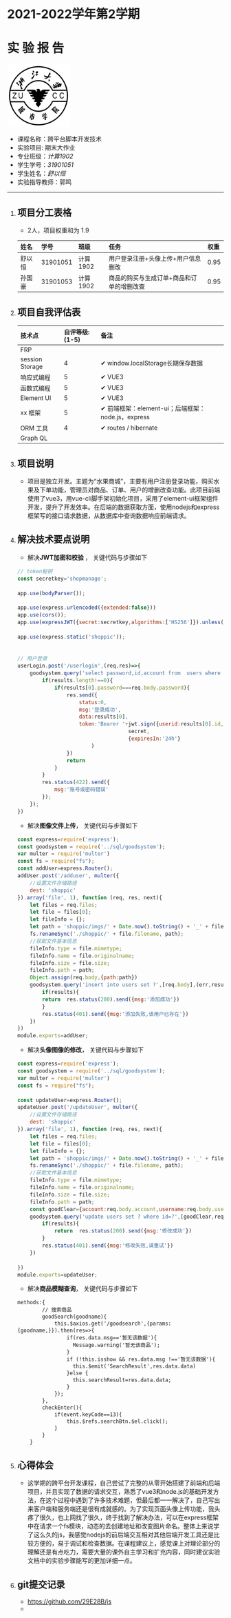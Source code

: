 

# 2021-2022学年第2学期

# **实 验 报 告**

[![](./img/zucc.png "ZUCC")](https://raw.githubusercontent.com/29E28B/js/master/img/zucc.png)

- 课程名称：跨平台脚本开发技术  
- 实验项目:  期末大作业
- 专业班级：_计算1902_                      
- 学生学号：_31901051_
- 学生姓名：_舒以恒_
- 实验指导教师：郭鸣

---




1. ## 项目分工表格

   - 2人，项目权重和为 1.9

   | 姓名   | 学号     | 班级     | 任务                                      | 权重 |
   | ------ | -------- | :------- | :---------------------------------------- | :--- |
   | 舒以恒 | 31901051 | 计算1902 | 用户登录注册+头像上传+用户信息删改        | 0.95 |
   | 孙国豪 | 31901053 | 计算1902 | 商品的购买与生成订单+商品和订单的增删改查 | 0.95 |

   

1. ## 项目自我评估表

   | 技术点          | 自评等级:(1-5) | 备注                                               |
   | :-------------- | :------------- | -------------------------------------------------- |
   | FRP             |                |                                                    |
   | session Storage | 4              | ✔ window.localStorage长期保存数据                  |
   | 响应式编程      | 5              | ✔ VUE3                                             |
   | 函数式编程      | 5              | ✔ VUE3                                             |
   | Element UI      | 5              | ✔ VUE3                                             |
   | xx 框架         | 5              | ✔ 前端框架：element-ui；后端框架：node.js，express |
   | ORM 工具        | 4              | ✔ routes /  hibernate                              |
   | Graph QL        |                |                                                    |

    

1. ## 项目说明

   * 项目是独立开发。主题为“水果商城”，主要有用户注册登录功能，购买水果及下单功能，管理员对商品、订单、用户的增删改查功能。此项目前端使用了vue3，用vue-cli脚手架初始化项目，采用了element-ui框架组件开发，提升了开发效率。在后端的数据获取方面，使用nodejs和express框架写的接口请求数据，从数据库中查询数据响应前端请求。

   

1. ## 解决技术要点说明

   - 解决**JWT加密和校验** ， 关键代码与步骤如下

   ```js
   // token秘钥
   const secretkey='shopmanage';
   
   app.use(bodyParser());
   
   app.use(express.urlencoded({extended:false}))
   app.use(cors());
   app.use(expressJWT({secret:secretkey,algorithms:['HS256']}).unless({path:[/^\/login/,/^\/getAllPJOrderList/,/^\/sendemail/,/^\/admin\/allgoodsinfoo/,/^\/admin\/adduser/,/^\/admin\/updateUser/,/^\/shop\/picimg/,/^\/shop\/picimg1/]}))
   
   app.use(express.static('shoppic'));
   
   
   // 用户登录
   userLogin.post('/userlogin',(req,res)=>{
       goodsystem.query('select password,id,account from  users where account=?',req.body.account,(err,results)=>{
           if(results.length!==0){
               if(results[0].password===req.body.password){
                   res.send({
                       status:0,
                       msg:'登录成功',
                       data:results[0],
                       token:'Bearer '+jwt.sign({userid:results[0].id,account:results[0].account,user:'user'},
                                       secret,
                                       {expiresIn:'24h'}
                           )
                   })
                   return
               }
           }
           res.status(422).send({
               msg:'账号或密码错误'
           });
       });
   })
   ```

   - 解决**图像文件上传**， 关键代码与步骤如下

   ```js
   const express=require('express');
   const goodsystem = require('../sql/goodsystem');
   var multer = require('multer')
   const fs = require("fs");
   const addUser=express.Router();
   addUser.post('/adduser', multer({
       //设置文件存储路径
       dest: 'shoppic'
   }).array('file', 1), function (req, res, next){
       let files = req.files;
       let file = files[0];
       let fileInfo = {};
       let path = 'shoppic/imgs/' + Date.now().toString() + '_' + file.originalname;
       fs.renameSync('./shoppic/' + file.filename, path);
       //获取文件基本信息
       fileInfo.type = file.mimetype;
       fileInfo.name = file.originalname;
       fileInfo.size = file.size;
       fileInfo.path = path;
       Object.assign(req.body,{path:path})
       goodsystem.query('insert into users set ?',[req.body],(err,results)=>{
           if(results){
           return  res.status(200).send({msg:'添加成功'})
           }
           res.status(401).send({msg:'添加失败,该用户已存在'})
       })
   })
   module.exports=addUser;
   
   ```

   - 解决**头像图像的修改**， 关键代码与步骤如下

   ```js
   const express=require('express');
   const goodsystem = require('../sql/goodsystem');
   var multer = require('multer')
   const fs = require("fs");
   
   const updateUser=express.Router();
   updateUser.post('/updateUser', multer({
       //设置文件存储路径
       dest: 'shoppic'
   }).array('file', 1), function (req, res, next){
       let files = req.files;
       let file = files[0];
       let fileInfo = {};
       let path = 'shoppic/imgs/' + Date.now().toString() + '_' + file.originalname;
       fs.renameSync('./shoppic/' + file.filename, path);
       //获取文件基本信息
       fileInfo.type = file.mimetype;
       fileInfo.name = file.originalname;
       fileInfo.size = file.size;
       fileInfo.path = path;
       const goodClear={account:req.body.account,username:req.body.username,gender:req.body.gender,path:path};
       goodsystem.query('update users set ? where id=?',[goodClear,req.body.userid],(err,results)=>{
           if(results){
               return  res.status(200).send({msg:'修改成功'})
           }
           res.status(401).send({msg:'修改失败,请重试'})
       })
   
   })
   module.exports=updateUser;
   ```

   * 解决**商品模糊查询**， 关键代码与步骤如下

   ```vue
   methods:{
           // 搜索商品
           goodSearch(goodname){
               this.$axios.get('/goodsearch',{params:{goodname,}}).then(res=>{
                   if(res.data.msg=='暂无该数据'){
                     Message.warning('暂无该商品');
                   }
                   if (!this.isshow && res.data.msg !=='暂无该数据'){
                     this.$emit('SearchResult',res.data.data)
                   }else {
                     this.searchResult=res.data.data;
                   }
               });
           },
           checkEnter(){
               if(event.keyCode==13){
                   this.$refs.searchBtn.$el.click();
               }
           }
       }
   ```

   

1. ## 心得体会

   * 这学期的跨平台开发课程，自己尝试了完整的从零开始搭建了前端和后端项目，并且实现了数据的请求交互，熟悉了vue3和node.js的基础开发方法，在这个过程中遇到了许多技术难题，但最后都一一解决了，自己写出来客户端和服务端还是很有成就感的。为了实现页面头像上传功能，我头疼了很久，也上网找了很久，终于找到了解决办法，可以在express框架中在请求一个fs模块，动态的去创建地址和改变图片命名。整体上来说学了这么久的js，我感觉nodejs的前后端交互相对其他后端开发工具还是比较方便的，易于调试和检查数据。在课程建议上，感觉课上对理论部分的理解还是有点吃力，需要大量的课外自主学习和扩充内容，同时建议实验文档中的实验步骤能写的更加详细一点。

   

1. ## git提交记录

   * https://github.com/29E28B/js
   * [![]()](https://raw.githubusercontent.com/29E28B/js/master/img/code.jpg)
